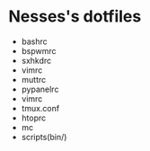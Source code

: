 Nesses's dotfiles
=============

 - bashrc
 - bspwmrc
 - sxhkdrc
 - vimrc
 - muttrc
 - pypanelrc
 - vimrc
 - tmux.conf
 - htoprc
 - mc
 - scripts(bin/)

